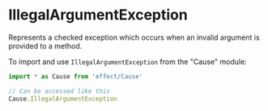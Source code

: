 # IllegalArgumentException

Represents a checked exception which occurs when an invalid argument is
provided to a method.

To import and use `IllegalArgumentException` from the "Cause" module:

```ts
import * as Cause from 'effect/Cause'

// Can be accessed like this
Cause.IllegalArgumentException
```
